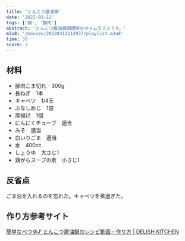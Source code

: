 ```yaml
---
title: 'とんこつ醤油鍋'
date: '2022-03-12'
tags: ['鍋', '豚肉']
abstract: 'とんこつ醤油鍋調理時のタイムラプスです。'
m3u8: '/movies/20220312112937/playlist.m3u8'
time: 30
score: 7
---
```


## 材料

- 豚肉こま切れ　300g
- 長ねぎ　1本
- キャベツ　1/4玉
- ぶなしめじ　1袋
- 厚揚げ　1個
- にんにくチューブ　適当
- みそ　適当
- 白いりごま　適当
- 水　400cc
- しょうゆ　大さじ1
- 鶏がらスープの素　小さじ1

## 反省点

ごま油を入れるのを忘れた。キャベツを煮過ぎた。

## 作り方参考サイト

[簡単なべつゆ♪ とんこつ醤油鍋のレシピ動画・作り方 \| DELISH KITCHEN](https://delishkitchen.tv/recipes/321676028860695615)
